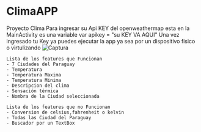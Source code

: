 # ClimaAPP
Proyecto Clima
   Para ingresar su Api KEY del openweathermap esta en la  MainActivity es una variable
   var apikey = "su KEY VA AQUI"
   Una vez ingresado tu Key ya puedes ejecutar la app ya sea por un dispositivo fisico o virtulizando
   ![Captura](https://user-images.githubusercontent.com/57275367/91367860-8b56e700-e7d5-11ea-8687-a582d5b2437a.PNG)

   
    Lista de los features que Funcionan
    - 7 Ciudades del Paraguay
    - Temperatura
    - Temperatura Maxima
    - Temperatura Minima
    - Descripcion del clima
    - Sensación térmica
    - Nombra de la Ciudad seleccionada 
    
    Lista de los features que no Funcionan
    - Conversion de celsius,fahrenheit o kelvin
    - Todas las Ciudad del Paraguay
    - Buscador por un TextBox
